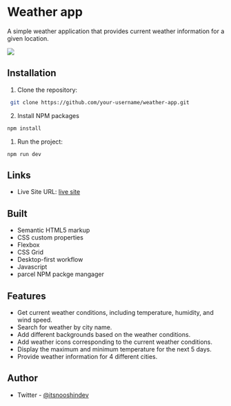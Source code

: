 # Weather app 

A simple weather application that provides current weather information for a given location.


![](https://i.ibb.co/19fLgSX/Nile-Dashboard-Design-System-Cover.jpg)





## Installation

1. Clone the repository: 

```sh
 git clone https://github.com/your-username/weather-app.git
 ```

2. Install NPM packages
  ```sh
 npm install
  ```

  1. Run the project:
  ```
  npm run dev
  ```



## Links

- Live Site URL: [live site](https://tip-calculator-app-sigma-hazel.vercel.app/)
  
## Built 
- Semantic HTML5 markup
- CSS custom properties
- Flexbox
- CSS Grid
- Desktop-first workflow
- Javascript
- parcel NPM packge mangager


## Features

- Get current weather conditions, including temperature, humidity, and wind speed.
- Search for weather by city name.
-  Add different backgrounds based on the weather conditions.
-  Add weather icons corresponding to the current weather conditions.
-  Display the maximum and minimum temperature for the next 5 days.
-  Provide weather information for 4 different cities.


## Author
- Twitter - [@itsnooshindev](https://www.twitter.com/itsnooshindev)



